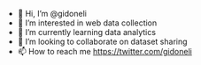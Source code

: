 - 👋 Hi, I’m @gidoneli
- 👀 I’m interested in web data collection
- 🌱 I’m currently learning data analytics
- 💞️ I’m looking to collaborate on dataset sharing
- 📫 How to reach me https://twitter.com/gidoneli

<!---
gidoneli/gidoneli is a ✨ special ✨ repository because its `README.md` (this file) appears on your GitHub profile.
You can click the Preview link to take a look at your changes.
--->
